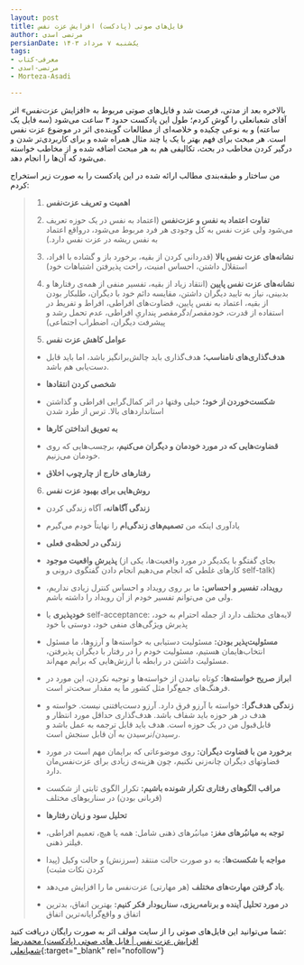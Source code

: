 ```yaml
---
layout: post
title: فایل‌های صوتی (پادکست) افزایش عزت نفس
author: مرتضی اسدی
persianDate: یک‌شنبه ۷ مرداد ۱۴۰۳
tags:
- معرفی-کتاب
- مرتضی-اسدی
- Morteza-Asadi

---
```


بالاخره بعد از مدتی، فرصت شد و فایل‌های صوتی مربوط به «افزایش عزت‌نفس» اثر آقای شعبانعلی را گوش کردم؛ طول این پادکست حدود ۳ ساعت می‌شود (سه فایل یک ساعته) و به نوعی چکیده و خلاصه‌ای از مطالعات گوینده‌ی اثر در موضوع عزت نفس است. هر مبحث برای فهم بهتر با یک یا چند مثال همراه شده و برای کاربردی‌تر شدن و درگیر کردن مخاطب در بحث، تکالیفی هم به هر مبحث اضافه شده و از مخاطب خواسته می‌شود که آن‌ها را انجام دهد. 



من ساختار و طبقه‌بندی مطالب ارائه شده در این پادکست را به صورت زیر استخراج کردم:

> 1. **اهمیت و تعریف عزت‌نفس**
>  
> 2. **تفاوت اعتماد به نفس و عزت‌نفس** (اعتماد به نفس در یک حوزه تعریف می‌شود ولی عزت نفس به کل وجودی هر فرد مربوط می‌شود، درواقع اعتماد به نفس ریشه در عزت نفس دارد.)
> 
> 3. **نشانه‌های عزت نفس بالا** (قدردانی کردن از بقیه، برخورد باز و گشاده با افراد، استقلال داشتن، احساس امنیت، راحت پذیرفتن اشتباهات خود)
>  
> 4. **نشانه‌های عزت نفس پایین** (انتقاد زیاد از بقیه، تفسیر منفی از همه‌ی رفتارها و بدبینی، نیاز به تایید دیگران داشتن، مقایسه دائم خود با دیگران، طلبکار بودن از بقیه، اعتماد به نفس پایین، قضاوت‌های افراطی، افراط و تفریط در استفاده از  قدرت، خودمقصر/دگرمقصر پنداریِ افراطی، عدم تحمل رشد و پیشرفت دیگران، اضطراب اجتماعی)
> 
> 5. **عوامل کاهش عزت نفس**
>  - **هدف‌گذاری‌های نامناسب؛** هدف‌گذاری باید چالش‌برانگیز باشد، اما باید قابل دست‌یابی هم باشد.
> 
>  - **شخصی کردن انتقادها**
>
>  - **شکست‌خوردن از خود؛** خیلی وقتها در اثر کمال‌گرایی افراطی و گذاشتن استاندارد‌های بالا. ترس از طرد شدن
>  
>  - **به تعویق انداختن کارها**
> 
>  - **قضاوت‌هایی که در مورد خودمان و دیگران می‌کنیم،** برچسب‌هایی که روی خودمان می‌زنیم.
>
>  - **رفتارهای خارج از چارچوب اخلاق**
>
> 6. **روش‌هایی برای بهبود عزت نفس**
>  - **زندگی آگاهانه،** آگاه زندگی کردن
> 
>  - یادآوری اینکه من **تصمیم‌های زندگی‌ام** را نهایتاً خودم می‌گیرم
> 
>  - **زندگی در لحظه‌ی فعلی**
> 
>  - **پذیرش واقعیت موجود** (بجای گفتگو با یکدیگر در مورد واقعیت‌ها، یکی از کارهای غلطی که انجام می‌دهیم انجام دادن گفتگوی درونی و self-talk)
> 
>  - **رویداد، تفسیر و احساس:** ما بر روی رویداد و احساس کنترل زیادی نداریم، ولی من می‌توانم تفسیر خودم از آن رویداد را داشته باشم.
> 
>  - **خودپذیری** یا self-acceptance: لایه‌های مختلف دارد از جمله احترام به خود، پذیرش ویژگی‌های منفی خود، دوستی با خود
> 
>  - **مسئولیت‌پذیر بودن:** مسئولیت دستیابی به خواسته‌ها و آرزوها، ما مسئول انتخاب‌هایمان هستیم، مسئولیت خودم را در رفتار با دیگران پذیرفتن، مسئولیت داشتن در رابطه با ارزش‌هایی که برایم مهم‌اند.
> 
>  - **ابراز صریح خواسته‌ها:** کوتاه نیامدن از خواسته‌ها و توجیه نکردن،   این مورد در فرهنگ‌های جمع‌گرا مثل کشور ما یه مقدار سخت‌تر است.
> 
>  - **زندگی هدف‌گرا:** خواسته با آرزو فرق دارد. آرزو دست‌یافتنی نیست. خواسته و هدف در هر حوزه باید شفاف باشد. هدف‌گذاری حداقل مورد انتظار و قابل‌قبول من در یک حوزه است. هدف باید قابل ترجمه به عمل باشد و رسیدن/نرسیدن به آن قابل سنجش است.
> 
>  - **برخورد من با قضاوت دیگران:** روی موضوعاتی که برایمان مهم است در مورد قضاوتهای دیگران چانه‌زنی نکنیم، چون هزینه‌ی زیادی برای عزت‌نفس‌مان دارد.
> 
>  - **مراقب الگوهای رفتاری تکرار شونده باشیم:** تکرار الگوی ثابتی از شکست (قربانی بودن) در سناریوهای مختلف
> 
>  - **تحلیل سود و زیان رفتارها**
> 
>  - **توجه به میانبُرهای مغز:** میانبُرهای ذهنی شامل: همه یا هیچ، تعمیم افراطی، فیلتر ذهنی.
> 
>  - **مواجه با شکست‌ها:** به دو صورت حالت منتقد (سرزنش) و حالت وکیل (پیدا کردن نکات مثبت)
> 
>  - **یاد گرفتن مهارت‌های مختلف** (هر مهارتی) عزت‌نفس ما را افزایش می‌دهد.
> 
>  - **در مورد تحلیل آینده و برنامه‌ریزی، سناریودار فکر کنیم:** بهترین اتفاق، بدترین اتفاق و واقع‌گرایانه‌ترین اتفاق


شما می‌توانید این فایل‌های صوتی را از سایت مولف اثر به صورت رایگان دریافت کنید:\
[افزایش عزت نفس | فایل های صوتی (پادکست) محمدرضا شعبانعلی](https://motamem.org/%D8%A8%D9%87%D8%A8%D9%88%D8%AF-%D8%B9%D8%B2%D8%AA-%D9%86%D9%81%D8%B3-%D9%85%D8%AC%D9%85%D9%88%D8%B9%D9%87-%D9%81%D8%A7%DB%8C%D9%84-%D9%87%D8%A7%DB%8C-%D8%B5%D9%88%D8%AA%DB%8C-%D8%AA%D8%AD%D8%AA/){:target="_blank" rel="nofollow"}
